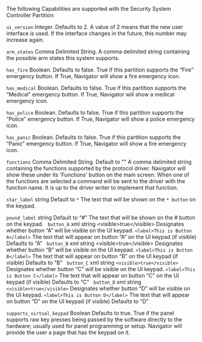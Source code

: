 
The following Capabilities are supported with the Security System Controller Partition:

`ui_version` 
Integer. Defaults to 2.
A value of 2 means that the new user interface is used.  If the interface changes in the future, this number may increase again. 

`arm_states`
Comma Delimited String. 
A comma delimited string containing the possible arm states this system supports.

`has_fire`
Boolean. Defaults to false.
True if this partition supports the “Fire” emergency button. If True, Navigator will show a fire emergency icon.

`has_medical`
Boolean. Defaults to false.
True if this partition supports the “Medical” emergency button. If True, Navigator will show a medical emergency icon.

`has_police`
Boolean. Defaults to false.
True if this partition supports the “Police” emergency button. If True, Navigator will show a police emergency icon.

`has_panic`
Boolean. Defaults to false.
True if this partition supports the “Panic” emergency button. If True, Navigator will show a fire emergency icon.

`functions`
Comma Delimited String. Default to ""
A comma delimited string containing the functions supported by the protocol driver. Navigator will show these under its 'Functions' button on the main screen. When one of the functions are selected a command will be sent to the driver with the function name.  It is up to the driver writer to implement that function.

`star_label`
string Default to `*`
The text that will be shown on the  `* button` on the keypad.

`pound_label`
string Default to “#”
The text that will be shown on the # button on the keypad.
 
`button_A` 
xml string
\<visible\>true\</visible\>
Designates whether button “A” will be visible on the UI keypad.
`<label>This is Button A</label>`
The text that will appear on button “A” on the UI keypad (if visible)  Defaults to “A”
 
`button_B`
xml string
\<visible\>true\</visible\>
Designates whether button “B” will be visible on the UI keypad.
`<label>This is Button B</label>`
The text that will appear on button “B” on the UI keypad (if visible)
Defaults to “B”
 
`button_C`
xml string
`<visible>true</visible>`
Designates whether button “C” will be visible on the UI keypad.
`<label>This is Button C</label>`
The text that will appear on button “C” on the UI keypad (if visible)
Defaults to “C”
 
`button_D`
xml string
`<visible>true</visible>`
Designates whether button “D” will be visible on the UI keypad.
`<label>This is Button D</label>`
The text that will appear on button “D” on the UI keypad (if visible)
Defaults to “D”

`supports_virtual_keypad`
Boolean Defaults to true.
True if the panel supports raw key presses being passed by the software directly to the hardware; usually used for panel programming or setup. Navigator will provide the user a page that has the keypad on it.
